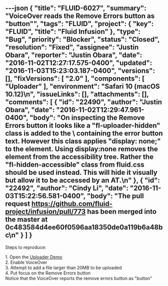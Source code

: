 ---json
{
  "title": "FLUID-6027",
  "summary": "VoiceOver reads the Remove Errors button as \"button\"",
  "tags": "FLUID",
  "project": {
    "key": "FLUID",
    "title": "Fluid Infusion"
  },
  "type": "Bug",
  "priority": "Blocker",
  "status": "Closed",
  "resolution": "Fixed",
  "assignee": "Justin Obara",
  "reporter": "Justin Obara",
  "date": "2016-11-02T12:27:17.575-0400",
  "updated": "2016-11-03T15:23:03.187-0400",
  "versions": [],
  "fixVersions": [
    "2.0"
  ],
  "components": [
    "Uploader"
  ],
  "environment": "Safari 10 (macOS 10.12)\n",
  "issueLinks": [],
  "attachments": [],
  "comments": [
    {
      "id": "22490",
      "author": "Justin Obara",
      "date": "2016-11-02T12:29:47.961-0400",
      "body": "On inspecting the Remove Errors button it looks like a \"fl-uploader-hidden\" class is added to the \\<span> containing the error button text. However this class applies \"display: none;\" to the element. Using display:none removes the element from the accessibility tree. Rather the \"fl-hidden-accessible\" class from fluid.css should be used instead. This will hide it visually but allow it to be accessed by an AT.\n"
    },
    {
      "id": "22492",
      "author": "Cindy Li",
      "date": "2016-11-03T15:22:56.581-0400",
      "body": "The pull request <https://github.com/fluid-project/infusion/pull/773> has been merged into the master at 0c483584d4ee60f0596aa18350de0a119b6a48bc\n"
    }
  ]
}
---
Steps to reproduce:

1\. Open the [Uploader Demo](http://build.fluidproject.org/infusion/demos/uploader/)\
2\. Enable VoiceOver\
3\. Attempt to add a file larger than 20MB to be uploaded\
4\. Put focus on the Remove Errors button\
Notice that the VoiceOver reports the remove errors button as "button"

        